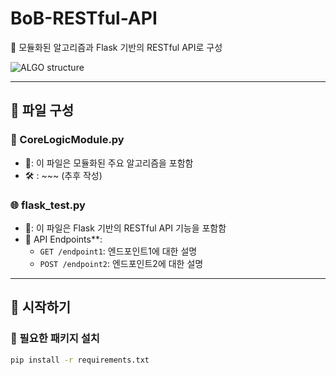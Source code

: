# BoB-RESTful-API

📌 모듈화된 알고리즘과 Flask 기반의 RESTful API로 구성


![ALGO structure](https://github.com/S-SIRIUS/BoB-RESTful-API/assets/109223193/f2b1afe6-c7c9-421d-9730-791d62f364b0)



---

## 📂 파일 구성

### 🧠 CoreLogicModule.py
- 📜: 이 파일은 모듈화된 주요 알고리즘을 포함함
- 🛠 : ~~~ (추후 작성)

### 🌐 flask_test.py
- 📜: 이 파일은 Flask 기반의 RESTful API 기능을 포함함
- 🔗 API Endpoints**: 
  - `GET /endpoint1`: 엔드포인트1에 대한 설명
  - `POST /endpoint2`: 엔드포인트2에 대한 설명

---

## 🚀 시작하기

### 🔧 필요한 패키지 설치
```bash
pip install -r requirements.txt
